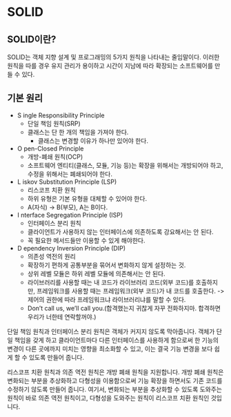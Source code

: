 # SOLID
## SOLID이란?
SOLID는 객체 지향 설계 및 프로그래밍의 5가지 원칙을 나타내는 줄임말이다. 이러한 원칙을 따를 경우 유지 관리가 용이하고 시간이 지남에 따라 확장되는 소프트웨어를 만들 수 있다.

## 기본 원리
- S ingle Responsibility Principle 
    - 단일 책임 원칙(SRP)
    - 클래스는 단 한 개의 책임을 가져야 한다.
        - 클래스는 변경할 이유가 하나만 있어야 한다.
- O pen-Closed Principle
    - 개방-폐쇄 원칙(OCP)
    - 소프트웨어 엔티티(클래스, 모듈, 기능 등)는 확장을 위해서는 개방되어야 하고, 수정을 위해서는 폐쇄되어야 한다.
- L iskov Substitution Principle (LSP)
    - 리스코프 치환 원칙
    - 하위 유형은 기본 유형을 대체할 수 있어야 한다.
    - A(자식) -> B(부모), A는 B이다.
- I nterface Segregation Principle (ISP)
    - 인터페이스 분리 원칙
    - 클라이언트가 사용하지 않는 인터페이스에 의존하도록 강요해서는 안 된다.
    - 꼭 필요한 메서드들만 이용할 수 있게 해야한다.
- D ependency Inversion Principle (DIP)
    - 의존성 역전의 원리
    - 확장하기 편하게 공통부분을 묶어서 변화하지 않게 설정하는 것.
    - 상위 레벨 모듈은 하위 레벨 모듈에 의존해서는 안 된다.
    - 라이브러리를 사용할 때는 내 코드가 라이브러리 코드(외부 코드)를 호출하지만, 프레임워크를 사용할 때는 프레임워크(외부 코드)가 내 코드를 호출한다. -> 제어의 권한에 따라 프레임워크냐 라이브러리냐를 말할 수 있다.
    - Don’t call us, we’ll call you.(합격했는지 귀찮게 자꾸 전화하지마. 합격하면 우리가 너한테 연락할꺼야.)
 
단일 책임 원칙과 인터페이스 분리 원칙은 객체가 커지지 않도록 막아줍니다. 객체가 단일 책임을 갖게 하고 클라이언트마다 다른 인터페이스를 사용하게 함으로써 한 기능의 변경이 다른 곳에까지 미치는 영향을 최소화할 수 있고, 이는 결국 기능 변경을 보다 쉽게 할 수 있도록 만들어 줍니다.
 
리스코프 치환 원칙과 의존 역전 원칙은 개방 폐쇄 원칙을 지원합니다. 개방 폐쇄 원칙은 변화되는 부분을 추상화하고 다형성을 이용함으로써 기능 확장을 하면서도 기존 코드를 수정하기 않도록 만들어 줍니다. 여기서, 변화되는 부분을 추상화할 수 있도록 도와주는 원칙이 바로 의존 역전 원칙이고, 다형성을 도와주는 원칙이 리스코프 치환 원칙인 것입니다.